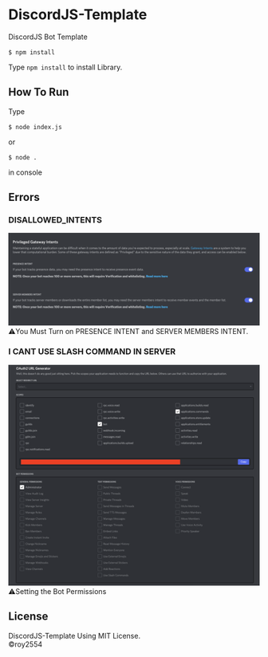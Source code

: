 # DiscordJS-Template
DiscordJS Bot Template
```console
$ npm install
```
Type `npm install` to install Library.

## How To Run
Type
```console
$ node index.js
```
or
```console
$ node .
```
in console

## Errors
### DISALLOWED_INTENTS
![image](Assets/Error_DISALLOWED_INTENTS.png)  
⚠️You Must Turn on PRESENCE INTENT and SERVER MEMBERS INTENT.
### I CANT USE SLASH COMMAND IN SERVER
![image](Assets/OAuth.png)  
⚠️Setting the Bot Permissions
## License
DiscordJS-Template Using MIT License.  
&copy;roy2554
